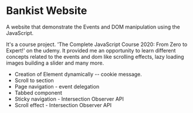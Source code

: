 # Bankist Website

A website that demonstrate the Events and DOM manipulation using the JavaScript.

It's a course project. 'The Complete JavaScript Course 2020: From Zero to Expert!' on the udemy. It provided me an opportunity to learn different concepts related to the events and dom like scrolling effects, lazy loading images building a slider and many more.

- Creation of Element dynamically -- cookie message.
- Scroll to section
- Page navigation - event delegation
- Tabbed component  
- Sticky navigation - Intersection Observer API
- Scroll effect - Intersection Observer API

